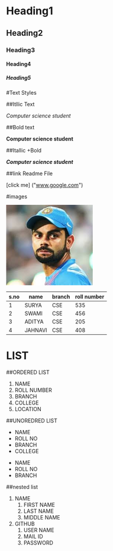
# Heading1

## Heading2

### Heading3

#### Heading4

##### Heading5

#Text  Styles

##Itllic Text

*Computer science student*

##Bold text

**Computer science student**

##Itallic +Bold

***Computer science student***

##link Readme File

[click me] ("www.google.com")

#images
 
![kohli](virat.jfif)

|s.no|name|branch|roll number|
|----|----|--------|------------|
|1|SURYA|CSE|535|
|2|SWAMI|CSE|456|
|3|ADITYA|CSE|205|
|4|JAHNAVI|CSE|408|


# LIST

##ORDERED LIST

1.  NAME
2.  ROLL NUMBER
3.  BRANCH
4.  COLLEGE
5.  LOCATION


##UNOREDRED LIST

-  NAME
-  ROLL NO
-  BRANCH
-  COLLEGE


* NAME
* ROLL NO
* BRANCH

##nested list
1. NAME
     1. FIRST NAME
     2. LAST NAME
     3. MIDDLE NAME
2. GITHUB
      1. USER NAME
      2. MAIL ID
      3. PASSWORD  
